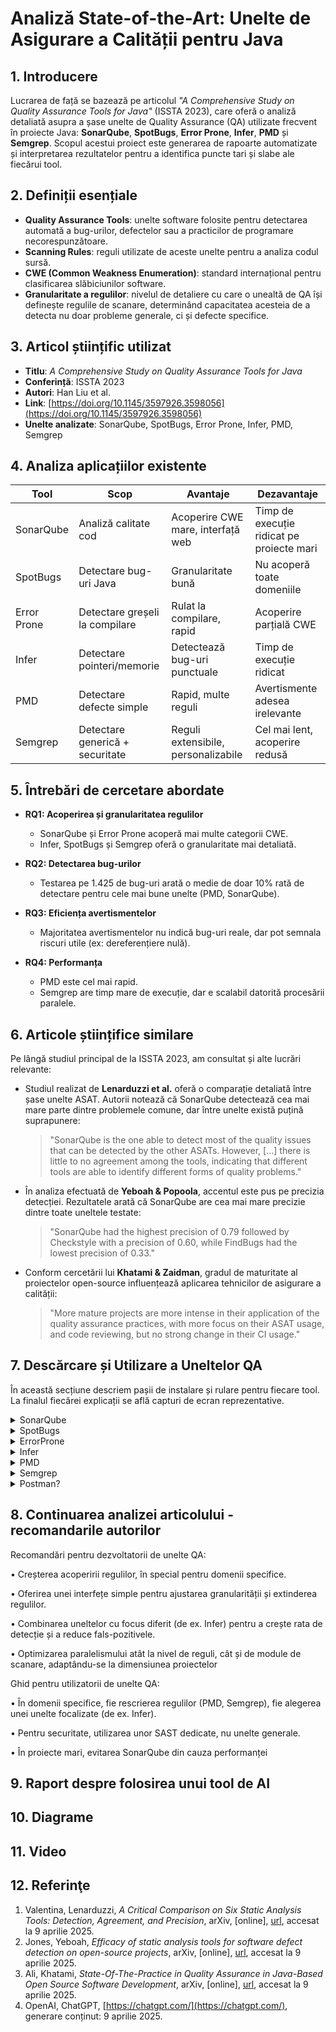 # Analiză State-of-the-Art: Unelte de Asigurare a Calității pentru Java

## 1. Introducere

Lucrarea de față se bazează pe articolul _"A Comprehensive Study on Quality Assurance Tools for Java"_ (ISSTA 2023), care oferă o analiză detaliată asupra a șase unelte de Quality Assurance (QA) utilizate frecvent în proiecte Java: **SonarQube**, **SpotBugs**, **Error Prone**, **Infer**, **PMD** și **Semgrep**. Scopul acestui proiect este generarea de rapoarte automatizate și interpretarea rezultatelor pentru a identifica puncte tari și slabe ale fiecărui tool.

## 2. Definiții esențiale

- **Quality Assurance Tools**: unelte software folosite pentru detectarea automată a bug-urilor, defectelor sau a practicilor de programare necorespunzătoare.
- **Scanning Rules**: reguli utilizate de aceste unelte pentru a analiza codul sursă.
- **CWE (Common Weakness Enumeration)**: standard internațional pentru clasificarea slăbiciunilor software.
- **Granularitate a regulilor**: nivelul de detaliere cu care o unealtă de QA își definește regulile de scanare, determinând capacitatea acesteia de a detecta nu doar probleme generale, ci și defecte specifice.

## 3. Articol științific utilizat

- **Titlu**: _A Comprehensive Study on Quality Assurance Tools for Java_
- **Conferință**: ISSTA 2023
- **Autori**: Han Liu et al.
- **Link**: [https://doi.org/10.1145/3597926.3598056](https://doi.org/10.1145/3597926.3598056)
- **Unelte analizate**: SonarQube, SpotBugs, Error Prone, Infer, PMD, Semgrep

## 4. Analiza aplicațiilor existente

| Tool       | Scop                       | Avantaje                                   | Dezavantaje                            |
|------------|----------------------------|--------------------------------------------|----------------------------------------|
| SonarQube  | Analiză calitate cod       | Acoperire CWE mare, interfață web          | Timp de execuție ridicat pe proiecte mari |
| SpotBugs   | Detectare bug-uri Java     | Granularitate bună                          | Nu acoperă toate domeniile             |
| Error Prone| Detectare greșeli la compilare | Rulat la compilare, rapid               | Acoperire parțială CWE                 |
| Infer      | Detectare pointeri/memorie | Detectează bug-uri punctuale               | Timp de execuție ridicat               |
| PMD        | Detectare defecte simple    | Rapid, multe reguli                         | Avertismente adesea irelevante         |
| Semgrep    | Detectare generică + securitate | Reguli extensibile, personalizabile     | Cel mai lent, acoperire redusă         |

## 5. Întrebări de cercetare abordate

- **RQ1: Acoperirea și granularitatea regulilor**
  - SonarQube și Error Prone acoperă mai multe categorii CWE.
  - Infer, SpotBugs și Semgrep oferă o granularitate mai detaliată.

- **RQ2: Detectarea bug-urilor**
  - Testarea pe 1.425 de bug-uri arată o medie de doar 10% rată de detectare pentru cele mai bune unelte (PMD, SonarQube).

- **RQ3: Eficiența avertismentelor**
  - Majoritatea avertismentelor nu indică bug-uri reale, dar pot semnala riscuri utile (ex: dereferențiere nulă).

- **RQ4: Performanța**
  - PMD este cel mai rapid.
  - Semgrep are timp mare de execuție, dar e scalabil datorită procesării paralele.

## 6. Articole științifice similare

Pe lângă studiul principal de la ISSTA 2023, am consultat și alte lucrări relevante:

- Studiul realizat de **Lenarduzzi et al.** oferă o comparație detaliată între șase unelte ASAT. Autorii notează că SonarQube detectează cea mai mare parte dintre problemele comune, dar între unelte există puțină suprapunere:

  > "SonarQube is the one able to detect most of the quality issues that can be detected by the other ASATs. However, [...] there is little to no agreement among the tools, indicating that different tools are able to identify different forms of quality problems."  

- În analiza efectuată de **Yeboah & Popoola**, accentul este pus pe precizia detecției. Rezultatele arată că SonarQube are cea mai mare precizie dintre toate uneltele testate:

  > "SonarQube had the highest precision of 0.79 followed by Checkstyle with a precision of 0.60, while FindBugs had the lowest precision of 0.33."  

- Conform cercetării lui **Khatami & Zaidman**, gradul de maturitate al proiectelor open-source influențează aplicarea tehnicilor de asigurare a calității:

  > "More mature projects are more intense in their application of the quality assurance practices, with more focus on their ASAT usage, and code reviewing, but no strong change in their CI usage."  

## 7. Descărcare și Utilizare a Uneltelor QA

În această secțiune descriem pașii de instalare și rulare pentru fiecare tool. La finalul fiecărei explicații se află capturi de ecran reprezentative.

<details>
<summary>SonarQube</summary>
<br>
  Versiune: 10.22.0.81244
  
  **Instalare în IntelliJ IDEA (Community/Ultimate):**  
1. Mergi la **File → Settings → Plugins** (sau `Ctrl+Alt+S`).  
2. Deschide tab-ul **Marketplace**, caută **“SonarQube for IDE”** (de la SonarSource) și apasă **Install**.  
3. Repornește IDE.

**Configurare conexiune la server SonarQube:**  
1. În **File → Settings → Tools → SonarQube** → **Connections**, click pe **+** și adaugă:  
   - **Name:** `LocalSonar`  
   - **Server URL:** `http://localhost:9000`  
   - **Token:** `<token-ul tău>`  
2. În **Project Settings** apasă **Bind** și selectează proiectul tău din server.

**Utilizare:**  
1. În **Project View**, dă click-dreapta pe rădăcina proiectului → **SonarQube → Analyze Project**.  
2. Așteaptă finalizarea analizei; vei vedea problemele listate în panoul **SonarQube**.  
3. Pentru export:
   - Click pe iconița de **Export** (în colțul dreapta-sus al panoului SonarQube).  
   - Alege **Export as HTML** sau **Export as XML** și salvează în `docs/screenshots/sonarqube-report.html` (sau `.xml`).

**Imagini**

  ![image](https://github.com/user-attachments/assets/4e7f7b13-db44-4368-b673-97f87d0597aa)
  Figura 1 - eroarea detectata de tool-ul SonarQube intr-un proiect Java
  
</details>


<details>
<summary>SpotBugs</summary>
<br>
Versiune: 1.2.8

**Instalare în IntelliJ IDEA (Community/Ultimate):**
1. Mergi la **File → Settings → Plugins** (sau `Ctrl+Alt+S`).
2. Click pe **Marketplace**, caută **“SpotBugs”** (plugin-ul “spotbugs-idea”) și apasă **Install**.
3. Repornește IDE.

**Utilizare:**  
1. În **Project View**, dă click-dreapta pe rădăcina proiectului → **SpotBugs → Analyze with SpotBugs**.  
2. După finalizarea analizei, fereastra de rezultate va arăta lista de bug-patterns găsite.  
3. Poți exporta raportul astfel:
   - Click pe iconița de **Export** (în colțul dreapta-sus al ferestrei SpotBugs Results).
   - Alege **Export as HTML** sau **Export as XML** și salvează.

**Imagini**

![SpotBugs2](https://github.com/user-attachments/assets/9516657e-afc3-4a14-90b2-2fab2a860626)
Figura 2 - erorile detectate de tool-ul SpotBugs

</details>


<details>
<summary>ErrorProne</summary>
<br>
  Versiune: 243.21565.129
  
  **Instalare în IntelliJ IDEA (Community/Ultimate):**  
1. Mergi la **File → Settings → Plugins** (sau `Ctrl+Alt+S`).  
2. Deschide tab-ul **Marketplace**, caută **“Error Prone Compiler”** și apasă **Install**.  
3. După instalare, mergi la **File → Settings → Build, Execution, Deployment → Compiler → Java Compiler** și selectează la **Use compiler** opțiunea **`Javac with error-prone`**.  
4. Repornește IDE.

**Utilizare:**  
1. Orice compilare (Build → Build Project) va fi interceptată de Error Prone.  
2. Erorile şi warning-urile vor apărea în panoul **Problems** și marcate direct în editor.

**Imagini**

  ![image](https://github.com/user-attachments/assets/4f63b67c-68e2-419c-b49a-823d1478a3d8)
  Figura 3 – eroarea detectata de tool-ul Error Prone intr-un proiect Java
  
</details>


<details>
<summary>Infer</summary>
<br>
  Versiune: ?
This is how you dropdown.
</details>


<details>
<summary>PMD</summary>
<br>
  Versiune: 2.0.6

  **Instalare în IntelliJ IDEA (Community/Ultimate):**
  1. Mergi la **File → Settings → Plugins** (sau `Ctrl+Alt+S`).
  2. Click pe **Marketplace**, caută **“PMD”** și apasă **Install**.
  3. Repornește IDE.

**Utilizare:**  
1. În **Project View**, dă click-dreapta pe rădăcina proiectului → **Run PMD → Check code with PMD**.  
2. Așteaptă până PMD scanează întregul cod; rezultatele apar într-un panou **PMD**.  
3. Pentru export:
   - Click pe iconița de **Export** (în colțul stanga-jos al ferestrei PMD Results).  
   - Alege **Export as HTML** sau **Export as XML** și salvează.
  
**Imagini**
![PMD2](https://github.com/user-attachments/assets/a6ed4859-6c20-4b20-873f-e479ad2c1669)
Figura x - eroarea detectata de tool-ul PMD intr-un proiect Java

</details>


<details>
<summary>Semgrep</summary>
<br>
  Versiune: ?
</details>


<details>
<summary>Postman?</summary>
<br>
Cel de-al treilea software de testare cu care am lucrat este Postman, in care am introdus o cerere de tip GET pentru url-ul http://localhost:8080/users/all, definit intr-un controller:

  ![image](https://github.com/user-attachments/assets/73c02548-e1ae-448d-a9b6-ec9a9b3dad89)
  Figura 3 - rezultatul obtinut in urma cererii in Postman
</details>


## 8. Continuarea analizei articolului - recomandarile autorilor

  Recomandări pentru dezvoltatorii de unelte QA:

  • Creșterea acoperirii regulilor, în special pentru domenii specifice. 
  
  • Oferirea unei interfețe simple pentru ajustarea granularității și extinderea regulilor.
  
  • Combinarea uneltelor cu focus diferit (de ex. Infer) pentru a crește rata de detecție și a reduce fals-pozitivele.
  
  • Optimizarea paralelismului atât la nivel de reguli, cât și de module de scanare, adaptându-se la dimensiunea proiectelor
  

  Ghid pentru utilizatorii de unelte QA:

  •	În domenii specifice, fie rescrierea regulilor (PMD, Semgrep), fie alegerea unei unelte focalizate (de ex. Infer).
  
  •	Pentru securitate, utilizarea unor SAST dedicate, nu unelte generale.
  
  •	În proiecte mari, evitarea SonarQube din cauza performanței

## 9. Raport despre folosirea unui tool de AI

## 10. Diagrame

## 11. Video

## 12. Referinţe

1. Valentina, Lenarduzzi, _A Critical Comparison on Six Static Analysis Tools: Detection, Agreement, and Precision_, arXiv, [online], [url](https://arxiv.org/pdf/2101.08832), accesat la 9 aprilie 2025.  
2. Jones, Yeboah, _Efficacy of static analysis tools for software defect detection on open-source projects_, arXiv, [online], [url](https://arxiv.org/pdf/2405.12333), accesat la 9 aprilie 2025.  
3. Ali, Khatami, _State-Of-The-Practice in Quality Assurance in Java-Based Open Source Software Development_, arXiv, [online], [url](https://arxiv.org/pdf/2306.09665), accesat la 9 aprilie 2025.  
4. OpenAI, ChatGPT, [https://chatgpt.com/](https://chatgpt.com/), generare conținut: 9 aprilie 2025.
